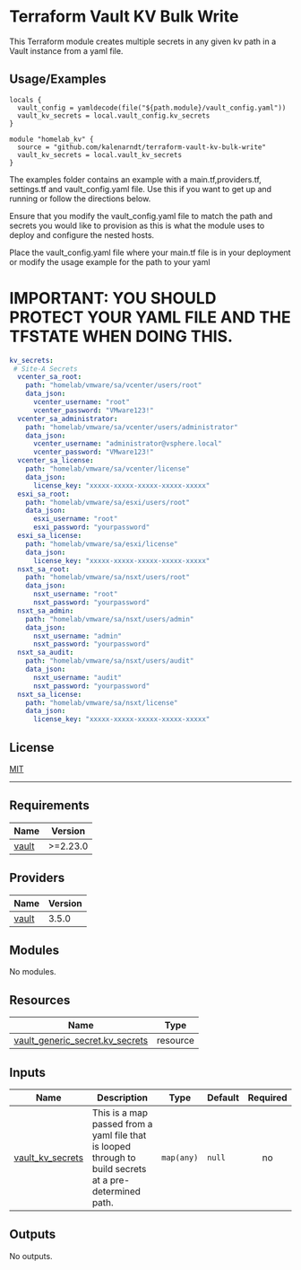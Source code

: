
# Terraform Vault KV Bulk Write

This Terraform module creates multiple secrets in any given kv path in a Vault instance from a yaml file.


## Usage/Examples

```hcl
locals {
  vault_config = yamldecode(file("${path.module}/vault_config.yaml"))
  vault_kv_secrets = local.vault_config.kv_secrets
}

module "homelab_kv" {
  source = "github.com/kalenarndt/terraform-vault-kv-bulk-write"
  vault_kv_secrets = local.vault_kv_secrets
}
```
The examples folder contains an example with a main.tf,providers.tf, settings.tf and vault_config.yaml file. Use this if you want to get up and running or follow the directions below.


Ensure that you modify the vault_config.yaml file to match the path and secrets you would like to provision as this is what the module uses to deploy and configure the nested hosts.

Place the vault_config.yaml file where your main.tf file is in your deployment or modify the usage example for the path to your yaml

# IMPORTANT: YOU SHOULD PROTECT YOUR YAML FILE AND THE TFSTATE WHEN DOING THIS. 
```yaml
kv_secrets:
 # Site-A Secrets
  vcenter_sa_root:
    path: "homelab/vmware/sa/vcenter/users/root"
    data_json:
      vcenter_username: "root"
      vcenter_password: "VMware123!"
  vcenter_sa_administrator:
    path: "homelab/vmware/sa/vcenter/users/administrator"
    data_json:
      vcenter_username: "administrator@vsphere.local"
      vcenter_password: "VMware123!"
  vcenter_sa_license:
    path: "homelab/vmware/sa/vcenter/license"
    data_json:
      license_key: "xxxxx-xxxxx-xxxxx-xxxxx-xxxxx"
  esxi_sa_root:
    path: "homelab/vmware/sa/esxi/users/root"
    data_json:
      esxi_username: "root"
      esxi_password: "yourpassword"
  esxi_sa_license:
    path: "homelab/vmware/sa/esxi/license"
    data_json:
      license_key: "xxxxx-xxxxx-xxxxx-xxxxx-xxxxx"
  nsxt_sa_root:
    path: "homelab/vmware/sa/nsxt/users/root"
    data_json:
      nsxt_username: "root"
      nsxt_password: "yourpassword"
  nsxt_sa_admin:
    path: "homelab/vmware/sa/nsxt/users/admin"
    data_json:
      nsxt_username: "admin"
      nsxt_password: "yourpassword"
  nsxt_sa_audit:
    path: "homelab/vmware/sa/nsxt/users/audit"
    data_json:
      nsxt_username: "audit"
      nsxt_password: "yourpassword"
  nsxt_sa_license:
    path: "homelab/vmware/sa/nsxt/license"
    data_json:
      license_key: "xxxxx-xxxxx-xxxxx-xxxxx-xxxxx"
```

  
## License

[MIT](https://choosealicense.com/licenses/mit/)

--- 

<!-- BEGINNING OF PRE-COMMIT-TERRAFORM DOCS HOOK -->
## Requirements

| Name | Version |
|------|---------|
| <a name="requirement_vault"></a> [vault](#requirement\_vault) | >=2.23.0 |

## Providers

| Name | Version |
|------|---------|
| <a name="provider_vault"></a> [vault](#provider\_vault) | 3.5.0 |

## Modules

No modules.

## Resources

| Name | Type |
|------|------|
| [vault_generic_secret.kv_secrets](https://registry.terraform.io/providers/hashicorp/vault/latest/docs/resources/generic_secret) | resource |

## Inputs

| Name | Description | Type | Default | Required |
|------|-------------|------|---------|:--------:|
| <a name="input_vault_kv_secrets"></a> [vault\_kv\_secrets](#input\_vault\_kv\_secrets) | This is a map passed from a yaml file that is looped through to build secrets at a pre-determined path. | `map(any)` | `null` | no |

## Outputs

No outputs.
<!-- END OF PRE-COMMIT-TERRAFORM DOCS HOOK -->
